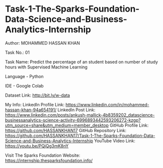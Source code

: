 # Task-1-The-Sparks-Foundation-Data-Science-and-Business-Analytics-Internship

Author: MOHAMMED HASSAN KHAN

Task No.: 01

Task Name: Predict the percentage of an student based on number of study hours with Supervised Machine Learning

Language - Python

IDE - Google Colab

Dataset Link: http://bit.ly/w-data

My Info:
LinkedIn Profile Link: https://www.linkedin.com/in/mohammed-hassan-khan-94a654191/
LinkedIn Post Link: https://www.linkedin.com/posts/ankush-mallick-4b8359202_datascience-businessanalytics-science-activity-6996893442593206272-kzgp?utm_source=share&utm_medium=member_desktop
GitHub Profile Link: https://github.com/HASSANKHAN17
GitHub Repository Link: https://github.com/HASSANKHAN17/Task-1-The-Sparks-Foundation-Data-Science-and-Business-Analytics-Internship
YouTube Video Link: https://youtu.be/PQjQg3mK8nY

Visit The Sparks Foundation Website: https://internship.thesparksfoundation.info/
